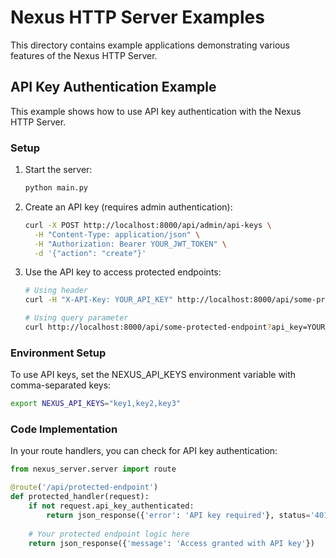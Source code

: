 # Nexus HTTP Server Examples

This directory contains example applications demonstrating various features of the Nexus HTTP Server.

## API Key Authentication Example

This example shows how to use API key authentication with the Nexus HTTP Server.

### Setup

1. Start the server:
   ```bash
   python main.py
   ```

2. Create an API key (requires admin authentication):
   ```bash
   curl -X POST http://localhost:8000/api/admin/api-keys \
     -H "Content-Type: application/json" \
     -H "Authorization: Bearer YOUR_JWT_TOKEN" \
     -d '{"action": "create"}'
   ```

3. Use the API key to access protected endpoints:
   ```bash
   # Using header
   curl -H "X-API-Key: YOUR_API_KEY" http://localhost:8000/api/some-protected-endpoint
   
   # Using query parameter
   curl http://localhost:8000/api/some-protected-endpoint?api_key=YOUR_API_KEY
   ```

### Environment Setup

To use API keys, set the NEXUS_API_KEYS environment variable with comma-separated keys:
```bash
export NEXUS_API_KEYS="key1,key2,key3"
```

### Code Implementation

In your route handlers, you can check for API key authentication:
```python
from nexus_server.server import route

@route('/api/protected-endpoint')
def protected_handler(request):
    if not request.api_key_authenticated:
        return json_response({'error': 'API key required'}, status='401 Unauthorized')
    
    # Your protected endpoint logic here
    return json_response({'message': 'Access granted with API key'})
```